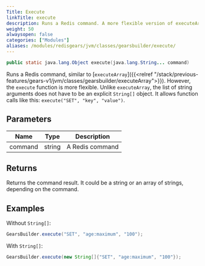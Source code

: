 ```yaml
---
Title: Execute
linkTitle: execute
description: Runs a Redis command. A more flexible version of executeArray.
weight: 50
alwaysopen: false
categories: ["Modules"]
aliases: /modules/redisgears/jvm/classes/gearsbuilder/execute/
---
```


```java
public static java.lang.Object execute​(java.lang.String... command)
```

Runs a Redis command, similar to [`executeArray`]({{<relref "/stack/previous-features/gears-v1/jvm/classes/gearsbuilder/executeArray">}}). However, the `execute` function is more flexible. Unlike `executeArray`, the list of string arguments does not have to be an explicit `String[]` object. It allows function calls like this: <nobr>`execute("SET", "key", "value")`.</nobr>

## Parameters

| Name | Type | Description |
|------|------|-------------|
| command | string | A Redis command |

## Returns

Returns the command result. It could be a string or an array of strings, depending on the command.

## Examples

Without `String[]`:

```java
GearsBuilder.execute("SET", "age:maximum", "100");
```

With `String[]`:

```java
GearsBuilder.execute(new String[]{"SET", "age:maximum", "100"});
```
